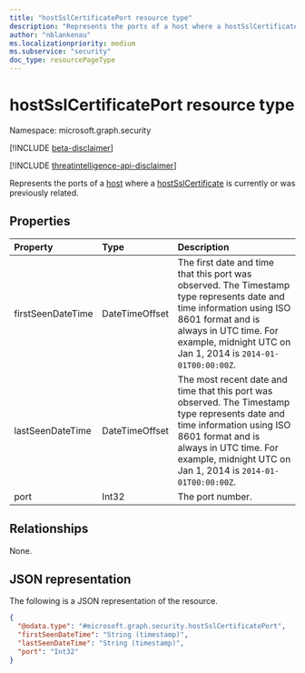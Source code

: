```yaml
---
title: "hostSslCertificatePort resource type"
description: "Represents the ports of a host where a hostSslCertificate is currently or was previously related."
author: "nblankenau"
ms.localizationpriority: medium
ms.subservice: "security"
doc_type: resourcePageType
---
```


# hostSslCertificatePort resource type

Namespace: microsoft.graph.security

[!INCLUDE [beta-disclaimer](../../includes/beta-disclaimer.md)]

[!INCLUDE [threatintelligence-api-disclaimer](../../includes/threatintelligence-api-disclaimer.md)]

Represents the ports of a [host](../resources/security-host.md) where a [hostSslCertificate](../resources/security-hostsslcertificate.md) is currently or was previously related.

## Properties

|Property|Type|Description|
|:---|:---|:---|
|firstSeenDateTime|DateTimeOffset|The first date and time that this port was observed. The Timestamp type represents date and time information using ISO 8601 format and is always in UTC time. For example, midnight UTC on Jan 1, 2014 is `2014-01-01T00:00:00Z`.|
|lastSeenDateTime|DateTimeOffset|The most recent date and time that this port was observed. The Timestamp type represents date and time information using ISO 8601 format and is always in UTC time. For example, midnight UTC on Jan 1, 2014 is `2014-01-01T00:00:00Z`.|
|port|Int32|The port number.|

## Relationships

None.

## JSON representation

The following is a JSON representation of the resource.

<!-- {
  "blockType": "resource",
  "@odata.type": "microsoft.graph.security.hostSslCertificatePort"
}
-->
``` json
{
  "@odata.type": "#microsoft.graph.security.hostSslCertificatePort",
  "firstSeenDateTime": "String (timestamp)",
  "lastSeenDateTime": "String (timestamp)",
  "port": "Int32"
}
```
